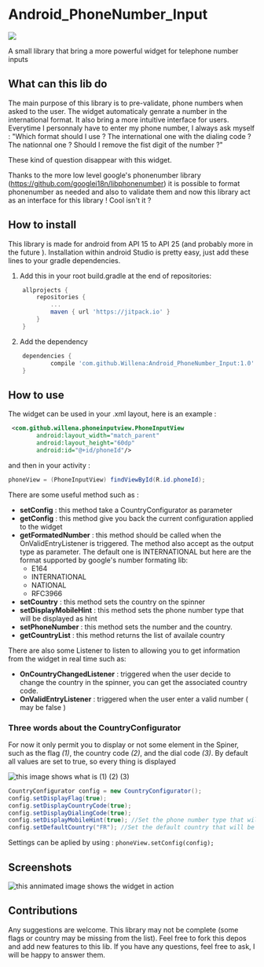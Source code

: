 # Android_PhoneNumber_Input
[![](https://jitpack.io/v/Willena/Android_PhoneNumber_Input.svg)](https://jitpack.io/#Willena/Android_PhoneNumber_Input)

A small library that bring a more powerful widget for telephone number inputs

## What can this lib do

The main purpose of this library is to pre-validate, phone numbers when asked to the user. The widget automaticaly genrate a number in the international format.
It also bring a more intuitive interface for users. Everytime I personnaly have to enter my phone number, I always ask myself : "Which format should I use ? The international one with the dialing code ? The nationnal one ? Should I remove the fist digit of the number ?"

These kind of question disappear with this widget.

Thanks to the more low level google's phonenumber library (https://github.com/googlei18n/libphonenumber) it is possible to format phonenumber as needed and also to validate them and now this library act as an interface for this library ! Cool isn't it ?

## How to install

This library is made for android from API 15 to API 25 (and probably more in the future ).
Installation within android Studio is pretty easy, just add these lines to your gradle dependencies.

1. Add this in your root build.gradle at the end of repositories:
```gradle
	allprojects {
		repositories {
			...
			maven { url 'https://jitpack.io' }
		}
	}
  ```
2. Add the dependency
```gradle
	dependencies {
	        compile 'com.github.Willena:Android_PhoneNumber_Input:1.0'
	}
```
## How to use

The widget can be used in your .xml layout, here is an example :
```xml
 <com.github.willena.phoneinputview.PhoneInputView
        android:layout_width="match_parent"
        android:layout_height="60dp"
        android:id="@+id/phoneId"/>
```
  
  and then in your activity :
  
```java
phoneView = (PhoneInputView) findViewById(R.id.phoneId);
```
 
There are some useful method such as :
- **setConfig** : this method take a CountryConfigurator as parameter
- **getConfig** : this method give you back the current configuration applied to the widget
- **getFormatedNumber** : this method should be called when the OnValidEntryListener is triggered. The method also accept as the output type as parameter. The default one is INTERNATIONAL but here are the format supported by google's number formating lib:
  * E164
  * INTERNATIONAL
  * NATIONAL
  * RFC3966
- **setCountry** : this method sets the country on the spinner
- **setDisplayMobileHint** : this method sets the phone number type that will be displayed as hint
- **setPhoneNumber** : this method sets the number and the country.
- **getCountryList** : this method returns the list of availale country

There are also some Listener to listen to allowing you to get information from the widget in real time such as:
- **OnCountryChangedListener** : triggered when the user decide to change the country in the spinner, you can get the associated country code.
- **OnValidEntryListener** : triggered when the user enter a valid number ( may be false )

### Three words about the CountryConfigurator

For now it only permit you to display or not some element in the Spiner, such as the flag _(1)_, the country code _(2)_, and the dial code _(3)_.
By default all values are set to true, so every thing is displayed

![this image shows what is (1) (2) (3) ](https://github.com/Willena/Android_PhoneNumber_Input/raw/master/screenshoot/spinner_display_explain.png)


```java
CountryConfigurator config = new CountryConfigurator();
config.setDisplayFlag(true);
config.setDisplayCountryCode(true);
config.setDisplayDialingCode(true);
config.setDisplayMobileHint(true); //Set the phone number type that will be displayed as hint (set to true to display a mobile number as hint / set to true to display a fixed-line number as hint / set to null to hide the hint)
config.setDefaultCountry("FR"); //Set the default country that will be selected when loading
``` 

Settings can be aplied by using : ``` phoneView.setConfig(config); ```

## Screenshots

![this annimated image shows the widget in action](https://github.com/Willena/Android_PhoneNumber_Input/raw/master/screenshoot/demo_phone_number.gif)


## Contributions
Any suggestions are welcome.
This library may not be complete (some flags or country may be missing from the list). Feel free to fork this depos and add new features to this lib.
If you have any questions, feel free to ask, I will be happy to answer them.

